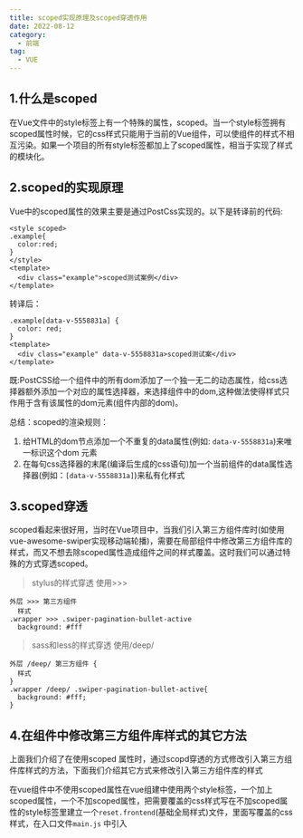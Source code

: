 ```yaml
---
title: scoped实现原理及scoped穿透作用
date: 2022-08-12
category:
  - 前端
tag:
  - VUE
---
```

## 1.什么是scoped

在Vue文件中的style标签上有一个特殊的属性，scoped。当一个style标签拥有scoped属性时候，它的css样式只能用于当前的Vue组件，可以使组件的样式不相互污染。如果一个项目的所有style标签都加上了scoped属性，相当于实现了样式的模块化。

## 2.scoped的实现原理

Vue中的scoped属性的效果主要是通过PostCss实现的。以下是转译前的代码:
````tools
<style scoped>
.example{
  color:red;
}
</style>
<template>
  <div class="example">scoped测试案例</div>
</template>
````
转译后：
````tools
.example[data-v-5558831a] {
  color: red;
}
<template>
  <div class="example" data-v-5558831a>scoped测试案</div>
</template>
````
既:PostCSS给一个组件中的所有dom添加了一个独一无二的动态属性，给css选择器额外添加一个对应的属性选择器，来选择组件中的dom,这种做法使得样式只作用于含有该属性的dom元素(组件内部的dom)。

总结：scoped的渲染规则：
1.  给HTML的dom节点添加一个不重复的data属性(例如: `data-v-5558831a`)来唯一标识这个dom 元素
2.  在每句css选择器的末尾(编译后生成的css语句)加一个当前组件的data属性选择器(例如：`[data-v-5558831a]`)来私有化样式
## 3.scoped穿透

scoped看起来很好用，当时在Vue项目中，当我们引入第三方组件库时(如使用vue-awesome-swiper实现移动端轮播)，需要在局部组件中修改第三方组件库的样式，而又不想去除scoped属性造成组件之间的样式覆盖。这时我们可以通过特殊的方式穿透scoped。

> stylus的样式穿透 使用>>>
````tools
外层 >>> 第三方组件
  样式
.wrapper >>> .swiper-pagination-bullet-active
  background: #fff
````
> sass和less的样式穿透 使用/deep/
````tools
外层 /deep/ 第三方组件 {
  样式
}
.wrapper /deep/ .swiper-pagination-bullet-active{
  background: #fff;
}
````
## 4.在组件中修改第三方组件库样式的其它方法

上面我们介绍了在使用scoped 属性时，通过scopd穿透的方式修改引入第三方组件库样式的方法，下面我们介绍其它方式来修改引入第三方组件库的样式

在vue组件中不使用scoped属性在vue组建中使用两个style标签，一个加上scoped属性，一个不加scoped属性，把需要覆盖的css样式写在不加scoped属性的style标签里建立一个`reset.frontend`(基础全局样式)文件，里面写覆盖的css样式，在入口文件`main.js` 中引入
